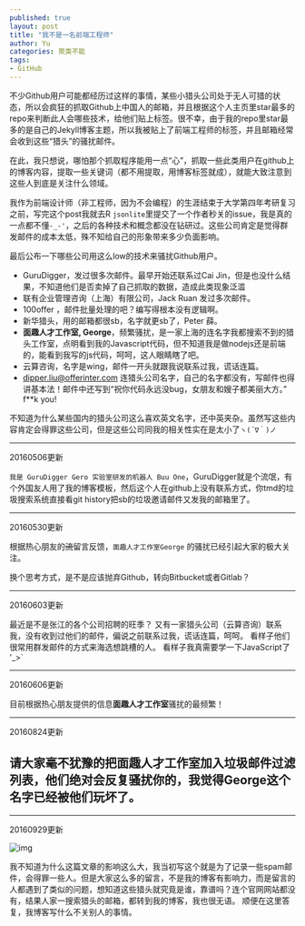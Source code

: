 ```yaml
---
published: true
layout: post
title: "我不是一名前端工程师"
author: Yu
categories: 聚类不能
tags:
- GitHub
---
```


不少Github用户可能都经历过这样的事情，某些小猎头公司处于无人可猎的状态，所以会疯狂的抓取Github上中国人的邮箱，并且根据这个人主页里star最多的repo来判断此人会哪些技术，给他们贴上标签。很不幸，由于我的repo里star最多的是自己的Jekyll博客主题，所以我被贴上了前端工程师的标签，并且邮箱经常会收到这些“猎头”的骚扰邮件。

在此，我只想说，哪怕那个抓取程序能用一点“心”，抓取一些此类用户在github上的博客内容，提取一些关键词（都不用提取，用博客标签就成），就能大致注意到这些人到底是关注什么领域。

我作为前端设计师（非工程师，因为不会编程）的生涯结束于大学第四年考研复习之前，写完这个post我就去R `jsonlite`里提交了一个作者秒关的issue，我是真的一点都不懂`-_-'`，之后的各种技术和概念都没在钻研过。这些公司肯定是觉得群发邮件的成本太低，殊不知给自己的形象带来多少负面影响。

最后公布一下哪些公司用这么low的技术来骚扰Github用户。

- GuruDigger，发过很多次邮件。最早开始还联系过Cai Jin，但是也没什么结果，不知道他们是否卖掉了自己抓取的数据，造成此类现象泛滥
- 联有企业管理咨询（上海）有限公司，Jack Ruan 发过多次邮件。
- 100offer ，邮件批量处理的吧？编写得根本没有逻辑啊。
- 新华猎头，用的邮箱都很sb，名字就更sb了，Peter 薛。
- **面趣人才工作室, George**，频繁骚扰，是一家上海的连名字我都搜索不到的猎头工作室，点明看到我的Javascript代码，但不知道我是做nodejs还是前端的，能看到我写的js代码，呵呵，这人眼睛瞎了吧。
- 云算咨询，名字是wing，邮件一开头就跟我说联系过我，谎话连篇。
-  dipper.liu@offerinter.com 连猎头公司名字，自己的名字都没有，写邮件也得讲基本法！邮件中还写到“祝你代码永远没bug，女朋友和嫂子都美丽大方。” f\*\*k you!


不知道为什么某些国内的猎头公司这么喜欢英文名字，还中英夹杂。虽然写这些内容肯定会得罪这些公司，但是这些公司同我的相关性实在是太小了`ヽ(´∇｀)ノ`

---------------------------------

20160506更新

`我是 GuruDigger Gero 实验室研发的机器人 Buu One`，GuruDigger就是个流氓，有个外国友人用了我的博客模板，然后这个人在github上没有联系方式，你tmd的垃圾搜索系统直接看git history把sb的垃圾邀请邮件又发我的邮箱里了。

---------------------------------

20160530更新

根据热心朋友的<del>流</del>留言反馈，`面趣人才工作室George` 的骚扰已经引起大家的极大关注。

换个思考方式，是不是应该抛弃Github，转向Bitbucket或者Gitlab？

---------------------------------

20160603更新

最近是不是张江的各个公司招聘的旺季？ 又有一家猎头公司（云算咨询）联系我，没有收到过他们的邮件，偏说之前联系过我，谎话连篇，呵呵。
看样子他们很常用群发邮件的方式来海选想跳槽的人。
看样子我真需要学一下JavaScript了 '_>` 

---------------------------------

20160606更新

目前根据热心朋友提供的信息**面趣人才工作室**骚扰的最频繁！

---------------------------------

20160824更新

## 请大家毫不犹豫的把**面趣人才工作室**加入垃圾邮件过滤列表，他们绝对会反复骚扰你的，我觉得George这个名字已经被他们玩坏了。

---------------------------------

20160929更新

![img](http://i.imgur.com/MMmK0J8.png)

我不知道为什么这篇文章的影响这么大，我当初写这个就是为了记录一些spam邮件，会得罪一些人。但是大家这么多的留言，不是我的博客有影响力，而是留言的人都遇到了类似的问题，想知道这些猎头就究竟是谁，靠谱吗？连个官网网站都没有，结果人家一搜索猎头的邮箱，都转到我的博客，我也很无语。
顺便在这里答复，我博客写什么不关别人的事情。


